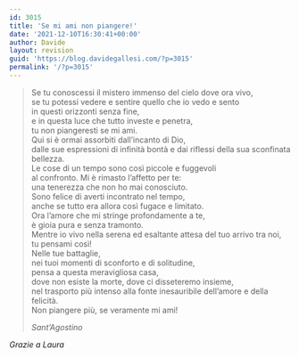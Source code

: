 ```yaml
---
id: 3015
title: 'Se mi ami non piangere!'
date: '2021-12-10T16:30:41+00:00'
author: Davide
layout: revision
guid: 'https://blog.davidegallesi.com/?p=3015'
permalink: '/?p=3015'
---
```


> Se tu conoscessi il mistero immenso del cielo dove ora vivo,  
> se tu potessi vedere e sentire quello che io vedo e sento  
> in questi orizzonti senza fine,  
> e in questa luce che tutto investe e penetra,  
> tu non piangeresti se mi ami.  
> Qui si è ormai assorbiti dall’incanto di Dio,  
> dalle sue espressioni di infinità bontà e dai riflessi della sua sconfinata bellezza.  
> Le cose di un tempo sono così piccole e fuggevoli  
> al confronto. Mi è rimasto l’affetto per te:  
> una tenerezza che non ho mai conosciuto.  
> Sono felice di averti incontrato nel tempo,  
> anche se tutto era allora così fugace e limitato.  
> Ora l’amore che mi stringe profondamente a te,  
> è gioia pura e senza tramonto.  
> Mentre io vivo nella serena ed esaltante attesa del tuo arrivo tra noi,  
> tu pensami così!  
> Nelle tue battaglie,  
> nei tuoi momenti di sconforto e di solitudine,  
> pensa a questa meravigliosa casa,  
> dove non esiste la morte, dove ci disseteremo insieme,  
> nel trasporto più intenso alla fonte inesauribile dell’amore e della felicità.  
> Non piangere più, se veramente mi ami!
> 
> <cite>Sant’Agostino</cite>

*Grazie a Laura*